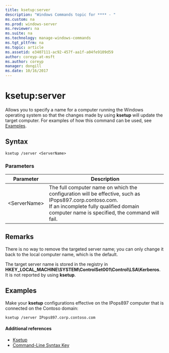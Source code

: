 ```yaml
---
title: ksetup:server
description: "Windows Commands topic for **** - "
ms.custom: na
ms.prod: windows-server
ms.reviewer: na
ms.suite: na
ms.technology: manage-windows-commands
ms.tgt_pltfrm: na
ms.topic: article
ms.assetid: e3407111-ac92-457f-aa1f-a04fe9109d59
author: coreyp-at-msft
ms.author: coreyp
manager: dongill
ms.date: 10/16/2017
---
```


# ksetup:server



Allows you to specify a name for a computer running the Windows operating system so that the changes made by using **ksetup** will update the target computer. For examples of how this command can be used, see [Examples](#BKMK_Examples).

## Syntax

```
ksetup /server <ServerName>
```

### Parameters

|Parameter|Description|
|---------|-----------|
|\<ServerName>|The full computer name on which the configuration will be effective, such as IPops897.corp.contoso.com.</br>If an incomplete fully qualified domain computer name is specified, the command will fail.|

## Remarks

There is no way to remove the targeted server name; you can only change it back to the local computer name, which is the default.

The target server name is stored in the registry in **HKEY_LOCAL_MACHINE\SYSTEM\ControlSet001\Control\LSA\Kerberos**. It is not reported by using **ksetup**.

## <a name="BKMK_Examples"></a>Examples

Make your **ksetup** configurations effective on the IPops897 computer that is connected on the Contoso domain:
```
ksetup /server IPops897.corp.contoso.com
```

#### Additional references

-   [Ksetup](ksetup.md)
-   [Command-Line Syntax Key](command-line-syntax-key.md)
